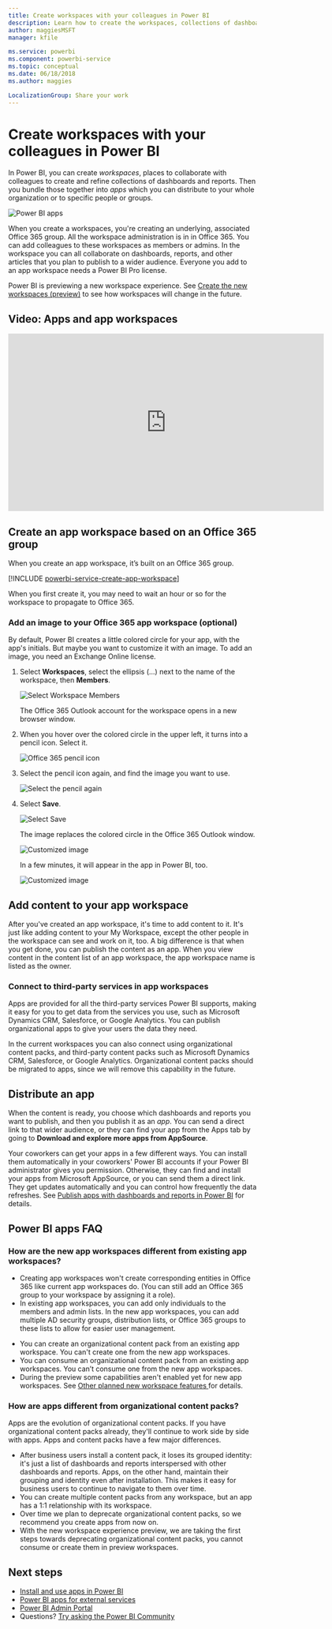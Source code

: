 ```yaml
---
title: Create workspaces with your colleagues in Power BI
description: Learn how to create the workspaces, collections of dashboards and reports built to deliver key metrics for your organization.
author: maggiesMSFT
manager: kfile

ms.service: powerbi
ms.component: powerbi-service
ms.topic: conceptual
ms.date: 06/18/2018
ms.author: maggies

LocalizationGroup: Share your work
---
```

# Create workspaces with your colleagues in Power BI

In Power BI, you can create *workspaces*, places to collaborate with colleagues to create and refine collections of dashboards and reports. Then you bundle those together into *apps* which you can distribute to your whole organization or to specific people or groups. 

![Power BI apps](media/service-create-workspaces/power-bi-apps-left-nav.png)

When you create a workspaces, you're creating an underlying, associated Office 365 group. All the workspace administration is in in Office 365. You can add colleagues to these workspaces as members or admins. In the workspace you can all collaborate on dashboards, reports, and other articles that you plan to publish to a wider audience. Everyone you add to an app workspace needs a Power BI Pro license. 

Power BI is previewing a new workspace experience. See [Create the new workspaces (preview)](service-create-the-new-workspaces.md) to see how workspaces will change in the future. 

## Video: Apps and app workspaces
<iframe width="640" height="360" src="https://www.youtube.com/embed/Ey5pyrr7Lk8?showinfo=0" frameborder="0" allowfullscreen></iframe>

## Create an app workspace based on an Office 365 group

When you create an app workspace, it’s built on an Office 365 group.

[!INCLUDE [powerbi-service-create-app-workspace](./includes/powerbi-service-create-app-workspace.md)]

When you first create it, you may need to wait an hour or so for the workspace to propagate to Office 365. 

### Add an image to your Office 365 app workspace (optional)
By default, Power BI creates a little colored circle for your app, with the app's initials. But maybe you want to customize it with an image. To add an image, you need an Exchange Online license.

1. Select **Workspaces**, select the ellipsis (...) next to the name of the workspace, then **Members**. 
   
     ![Select Workspace Members](media/service-create-distribute-apps/power-bi-apps-workspace-members.png)
   
    The Office 365 Outlook account for the workspace opens in a new browser window.
2. When you hover over the colored circle in the upper left, it turns into a pencil icon. Select it.
   
     ![Office 365 pencil icon](media/service-create-distribute-apps/power-bi-apps-workspace-edit-image.png)
3. Select the pencil icon again, and find the image you want to use.
   
     ![Select the pencil again](media/service-create-distribute-apps/power-bi-apps-workspace-edit-group.png)

4. Select **Save**.
   
     ![Select Save](media/service-create-distribute-apps/power-bi-apps-workspace-save-image.png)
   
    The image replaces the colored circle in the Office 365 Outlook window. 
   
     ![Customized image](media/service-create-distribute-apps/power-bi-apps-workspace-image-in-office-365.png)
   
    In a few minutes, it will appear in the app in Power BI, too.
   
     ![Customized image](media/service-create-distribute-apps/power-bi-apps-image.png)

## Add content to your app workspace

After you've created an app workspace, it's time to add content to it. It's just like adding content to your My Workspace, except the other people in the workspace can see and work on it, too. A big difference is that when you get done, you can publish the content as an app. 
When you view content in the content list of an app workspace, the app workspace name is listed as the owner.

### Connect to third-party services in app workspaces

Apps are provided for all the third-party services Power BI supports, making it easy for you to get data from the services you use, such as Microsoft Dynamics CRM, Salesforce, or Google Analytics. You can publish organizational apps to give your users the data they need.

In the current workspaces you can also connect using organizational content packs, and third-party content packs such as Microsoft Dynamics CRM, Salesforce, or Google Analytics. Organizational content packs should be migrated to apps, since we will remove this capability in the future.

## Distribute an app

When the content is ready, you choose which dashboards and reports you want to publish, and then you publish it as an *app*. You can send a direct link to that wider audience, or they can find your app from the Apps tab by going to **Download and explore more apps from AppSource**. 

Your coworkers can get your apps in a few different ways. You can install them automatically in your coworkers' Power BI accounts if your Power BI administrator gives you permission. Otherwise, they can find and install your apps from Microsoft AppSource, or you can send them a direct link. They get updates automatically and you can control how frequently the data refreshes. See [Publish apps with dashboards and reports in Power BI](service-create-distribute-apps.md) for details.

## Power BI apps FAQ
### How are the new app workspaces different from existing app workspaces?
* Creating app workspaces won't create corresponding entities in Office 365 like current app workspaces do. (You can still add an Office 365 group to your workspace by assigning it a role). 
* In existing app workspaces, you can add only individuals to the members and admin lists. In the new app workspaces, you can add multiple AD security groups, distribution lists, or Office 365 groups to these lists to allow for easier user management. 
- You can create an organizational content pack from an existing app workspace. You can't create one from the new app workspaces.
- You can consume an organizational content pack from an existing app workspaces. You can’t consume one from the new app workspaces.
- During the preview some capabilities aren't enabled yet for new app workspaces. See [Other planned new workspace features ](service-create-the-new-workspaces.md#other-planned-new-app-workspace-features)for details.

### How are apps different from organizational content packs?
Apps are the evolution of organizational content packs. If you have organizational content packs already, they'll continue to work side by side with apps. Apps and content packs have a few major differences. 

* After business users install a content pack, it loses its grouped identity: it's just a list of dashboards and reports interspersed with other dashboards and reports. Apps, on the other hand, maintain their grouping and identity even after installation. This makes it easy for business users to continue to navigate to them over time.
* You can create multiple content packs from any workspace, but an app has a 1:1 relationship with its workspace. 
* Over time we plan to deprecate organizational content packs, so we recommend you create apps from now on.  
* With the new workspace experience preview, we are taking the first steps towards deprecating organizational content packs, you cannot consume or create them in preview workspaces.

## Next steps
* [Install and use apps in Power BI](service-install-use-apps.md)
* [Power BI apps for external services](service-connect-to-services.md)
* [Power BI Admin Portal](https://docs.microsoft.com/en-us/power-bi/service-admin-portal)
* Questions? [Try asking the Power BI Community](http://community.powerbi.com/)

